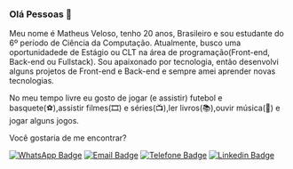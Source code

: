 ### Olá Pessoas 👋

Meu nome é Matheus Veloso, tenho 20 anos, Brasileiro e sou estudante do 6º período de Ciência da Computação. Atualmente, busco uma oportunidadede de Estágio ou CLT na área de programação(Front-end, Back-end ou Fullstack). Sou apaixonado por tecnologia, então desenvolvi alguns projetos de Front-end e Back-end e sempre amei aprender novas tecnologias.

No meu tempo livre eu gosto de jogar (e assistir) futebol e basquete(⚽️),assistir filmes(🎞️) e séries(📺),ler livros(📚),ouvir música(🎵) e jogar alguns jogos.

Você gostaria de me encontrar?

[![WhatsApp Badge](https://img.shields.io/static/v1?label=WhatsApp&message=(21)993286901&color=success)](https://api.whatsapp.com/send?1=pt_BR&phone=5521993286901)
[![Email Badge](https://img.shields.io/badge/Email-mthsveloso@hotmail.com-blue)](https://outlook.live.com/owa/)
[![Telefone Badge](https://img.shields.io/static/v1?label=Telefone%20p/%20Contato&message=(21)995324404&color=blue)]()
[![Linkedin Badge](https://img.shields.io/badge/-LinkedIn-blue?style=flat-square&logo=Linkedin&logoColor=white&link=https://www.linkedin.com/in/matheus-veloso-da-silva-a1a6a4180/)](https://www.linkedin.com/in/matheus-veloso-da-silva-a1a6a4180/)





<!--
**Matheusveloso/MatheusVeloso** is a ✨ _special_ ✨ repository because its `README.md` (this file) appears on your GitHub profile.

Here are some ideas to get you started:

- 🔭 I’m currently working on ...
- 🌱 I’m currently learning ...
- 👯 I’m looking to collaborate on ...
- 🤔 I’m looking for help with ...
- 💬 Ask me about ...
- 📫 How to reach me: ...
- 😄 Pronouns: ...
- ⚡ Fun fact: ...
-->
